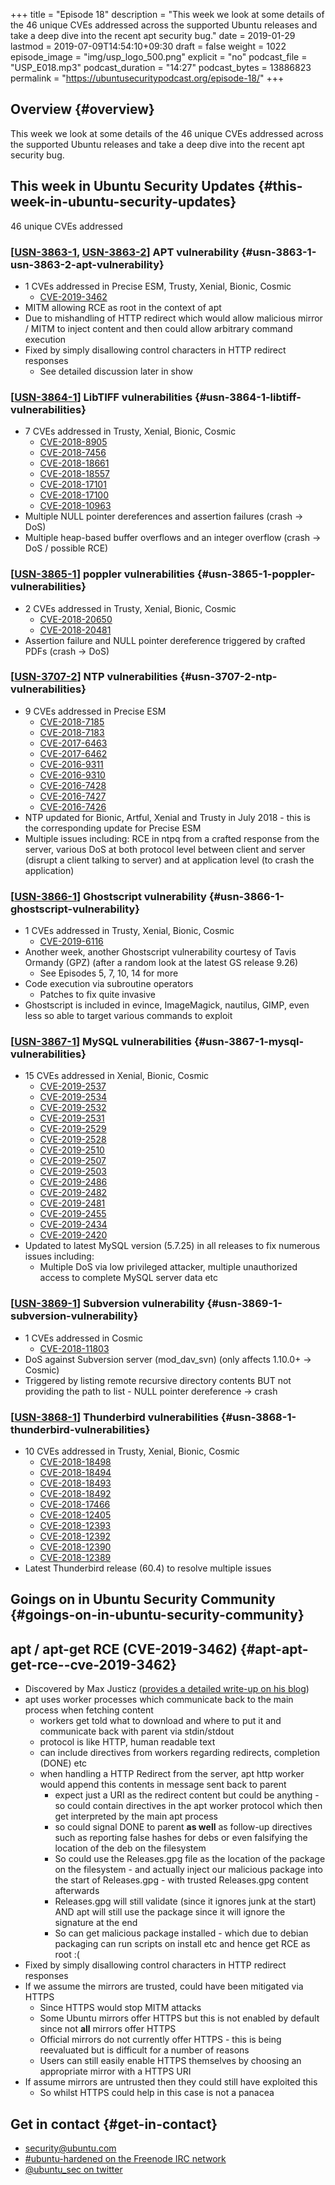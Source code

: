 +++
title = "Episode 18"
description = "This week we look at some details of the 46 unique CVEs addressed across the supported Ubuntu releases and take a deep dive into the recent apt security bug."
date = 2019-01-29
lastmod = 2019-07-09T14:54:10+09:30
draft = false
weight = 1022
episode_image = "img/usp_logo_500.png"
explicit = "no"
podcast_file = "USP_E018.mp3"
podcast_duration = "14:27"
podcast_bytes = 13886823
permalink = "https://ubuntusecuritypodcast.org/episode-18/"
+++

## Overview {#overview}

This week we look at some details of the 46 unique CVEs addressed across the supported Ubuntu releases and take a deep dive into the recent apt security bug.


## This week in Ubuntu Security Updates {#this-week-in-ubuntu-security-updates}

46 unique CVEs addressed


### [[USN-3863-1](https://usn.ubuntu.com/3863-1/), [USN-3863-2](https://usn.ubuntu.com/3863-2/)] APT vulnerability {#usn-3863-1-usn-3863-2-apt-vulnerability}

-   1 CVEs addressed in Precise ESM, Trusty, Xenial, Bionic, Cosmic
    -   [CVE-2019-3462](https://people.canonical.com/~ubuntu-security/cve/CVE-2019-3462)
-   MITM allowing RCE as root in the context of apt
-   Due to mishandling of HTTP redirect which would allow malicious mirror / MITM to inject content and then could allow arbitrary command execution
-   Fixed by simply disallowing control characters in HTTP redirect responses
    -   See detailed discussion later in show


### [[USN-3864-1](https://usn.ubuntu.com/3864-1/)] LibTIFF vulnerabilities {#usn-3864-1-libtiff-vulnerabilities}

-   7 CVEs addressed in Trusty, Xenial, Bionic, Cosmic
    -   [CVE-2018-8905](https://people.canonical.com/~ubuntu-security/cve/CVE-2018-8905)
    -   [CVE-2018-7456](https://people.canonical.com/~ubuntu-security/cve/CVE-2018-7456)
    -   [CVE-2018-18661](https://people.canonical.com/~ubuntu-security/cve/CVE-2018-18661)
    -   [CVE-2018-18557](https://people.canonical.com/~ubuntu-security/cve/CVE-2018-18557)
    -   [CVE-2018-17101](https://people.canonical.com/~ubuntu-security/cve/CVE-2018-17101)
    -   [CVE-2018-17100](https://people.canonical.com/~ubuntu-security/cve/CVE-2018-17100)
    -   [CVE-2018-10963](https://people.canonical.com/~ubuntu-security/cve/CVE-2018-10963)
-   Multiple NULL pointer dereferences and assertion failures (crash -> DoS)
-   Multiple heap-based buffer overflows and an integer overflow (crash -> DoS / possible RCE)


### [[USN-3865-1](https://usn.ubuntu.com/3865-1/)] poppler vulnerabilities {#usn-3865-1-poppler-vulnerabilities}

-   2 CVEs addressed in Trusty, Xenial, Bionic, Cosmic
    -   [CVE-2018-20650](https://people.canonical.com/~ubuntu-security/cve/CVE-2018-20650)
    -   [CVE-2018-20481](https://people.canonical.com/~ubuntu-security/cve/CVE-2018-20481)
-   Assertion failure and NULL pointer dereference triggered by crafted PDFs (crash -> DoS)


### [[USN-3707-2](https://usn.ubuntu.com/3707-2/)] NTP vulnerabilities {#usn-3707-2-ntp-vulnerabilities}

-   9 CVEs addressed in Precise ESM
    -   [CVE-2018-7185](https://people.canonical.com/~ubuntu-security/cve/CVE-2018-7185)
    -   [CVE-2018-7183](https://people.canonical.com/~ubuntu-security/cve/CVE-2018-7183)
    -   [CVE-2017-6463](https://people.canonical.com/~ubuntu-security/cve/CVE-2017-6463)
    -   [CVE-2017-6462](https://people.canonical.com/~ubuntu-security/cve/CVE-2017-6462)
    -   [CVE-2016-9311](https://people.canonical.com/~ubuntu-security/cve/CVE-2016-9311)
    -   [CVE-2016-9310](https://people.canonical.com/~ubuntu-security/cve/CVE-2016-9310)
    -   [CVE-2016-7428](https://people.canonical.com/~ubuntu-security/cve/CVE-2016-7428)
    -   [CVE-2016-7427](https://people.canonical.com/~ubuntu-security/cve/CVE-2016-7427)
    -   [CVE-2016-7426](https://people.canonical.com/~ubuntu-security/cve/CVE-2016-7426)
-   NTP updated for Bionic, Artful, Xenial and Trusty in July 2018 - this is the corresponding update for Precise ESM
-   Multiple issues including: RCE in ntpq from a crafted response from
    the server, various DoS at both protocol level between client and
    server (disrupt a client talking to server) and at application level
    (to crash the application)


### [[USN-3866-1](https://usn.ubuntu.com/3866-1/)] Ghostscript vulnerability {#usn-3866-1-ghostscript-vulnerability}

-   1 CVEs addressed in Trusty, Xenial, Bionic, Cosmic
    -   [CVE-2019-6116](https://people.canonical.com/~ubuntu-security/cve/CVE-2019-6116)
-   Another week, another Ghostscript vulnerability courtesy of Tavis Ormandy (GPZ) (after a random look at the latest GS release 9.26)
    -   See Episodes 5, 7, 10, 14 for more
-   Code execution via subroutine operators
    -   Patches to fix quite invasive
-   Ghostscript is included in evince, ImageMagick, nautilus, GIMP, even less so able to target various commands to exploit


### [[USN-3867-1](https://usn.ubuntu.com/3867-1/)] MySQL vulnerabilities {#usn-3867-1-mysql-vulnerabilities}

-   15 CVEs addressed in Xenial, Bionic, Cosmic
    -   [CVE-2019-2537](https://people.canonical.com/~ubuntu-security/cve/CVE-2019-2537)
    -   [CVE-2019-2534](https://people.canonical.com/~ubuntu-security/cve/CVE-2019-2534)
    -   [CVE-2019-2532](https://people.canonical.com/~ubuntu-security/cve/CVE-2019-2532)
    -   [CVE-2019-2531](https://people.canonical.com/~ubuntu-security/cve/CVE-2019-2531)
    -   [CVE-2019-2529](https://people.canonical.com/~ubuntu-security/cve/CVE-2019-2529)
    -   [CVE-2019-2528](https://people.canonical.com/~ubuntu-security/cve/CVE-2019-2528)
    -   [CVE-2019-2510](https://people.canonical.com/~ubuntu-security/cve/CVE-2019-2510)
    -   [CVE-2019-2507](https://people.canonical.com/~ubuntu-security/cve/CVE-2019-2507)
    -   [CVE-2019-2503](https://people.canonical.com/~ubuntu-security/cve/CVE-2019-2503)
    -   [CVE-2019-2486](https://people.canonical.com/~ubuntu-security/cve/CVE-2019-2486)
    -   [CVE-2019-2482](https://people.canonical.com/~ubuntu-security/cve/CVE-2019-2482)
    -   [CVE-2019-2481](https://people.canonical.com/~ubuntu-security/cve/CVE-2019-2481)
    -   [CVE-2019-2455](https://people.canonical.com/~ubuntu-security/cve/CVE-2019-2455)
    -   [CVE-2019-2434](https://people.canonical.com/~ubuntu-security/cve/CVE-2019-2434)
    -   [CVE-2019-2420](https://people.canonical.com/~ubuntu-security/cve/CVE-2019-2420)
-   Updated to latest MySQL version (5.7.25) in all releases to fix numerous issues including:
    -   Multiple DoS via low privileged attacker, multiple unauthorized access to complete MySQL server data etc


### [[USN-3869-1](https://usn.ubuntu.com/3869-1/)] Subversion vulnerability {#usn-3869-1-subversion-vulnerability}

-   1 CVEs addressed in Cosmic
    -   [CVE-2018-11803](https://people.canonical.com/~ubuntu-security/cve/CVE-2018-11803)
-   DoS against Subversion server (mod\_dav\_svn) (only affects 1.10.0+ -> Cosmic)
-   Triggered by listing remote recursive directory contents BUT not
    providing the path to list - NULL pointer dereference -> crash


### [[USN-3868-1](https://usn.ubuntu.com/3868-1/)] Thunderbird vulnerabilities {#usn-3868-1-thunderbird-vulnerabilities}

-   10 CVEs addressed in Trusty, Xenial, Bionic, Cosmic
    -   [CVE-2018-18498](https://people.canonical.com/~ubuntu-security/cve/CVE-2018-18498)
    -   [CVE-2018-18494](https://people.canonical.com/~ubuntu-security/cve/CVE-2018-18494)
    -   [CVE-2018-18493](https://people.canonical.com/~ubuntu-security/cve/CVE-2018-18493)
    -   [CVE-2018-18492](https://people.canonical.com/~ubuntu-security/cve/CVE-2018-18492)
    -   [CVE-2018-17466](https://people.canonical.com/~ubuntu-security/cve/CVE-2018-17466)
    -   [CVE-2018-12405](https://people.canonical.com/~ubuntu-security/cve/CVE-2018-12405)
    -   [CVE-2018-12393](https://people.canonical.com/~ubuntu-security/cve/CVE-2018-12393)
    -   [CVE-2018-12392](https://people.canonical.com/~ubuntu-security/cve/CVE-2018-12392)
    -   [CVE-2018-12390](https://people.canonical.com/~ubuntu-security/cve/CVE-2018-12390)
    -   [CVE-2018-12389](https://people.canonical.com/~ubuntu-security/cve/CVE-2018-12389)
-   Latest Thunderbird release (60.4) to resolve multiple issues


## Goings on in Ubuntu Security Community {#goings-on-in-ubuntu-security-community}


## apt / apt-get RCE (CVE-2019-3462) {#apt-apt-get-rce--cve-2019-3462}

-   Discovered by Max Justicz ([provides a detailed write-up on his blog](//justi.cz/security/2019/01/22/apt-rce.html))
-   apt uses worker processes which communicate back to the main process when fetching content
    -   workers get told what to download and where to put it and communicate back with parent via stdin/stdout
    -   protocol is like HTTP, human readable text
    -   can include directives from workers regarding redirects, completion (DONE) etc
    -   when handling a HTTP Redirect from the server, apt http worker would append this contents in message sent back to parent
        -   expect just a URI as the redirect content but could be anything - so could contain directives in the apt worker protocol which then get interpreted by the main apt process
        -   so could signal DONE to parent **as well** as follow-up directives such as reporting false hashes for debs or even falsifying the location of the deb on the filesystem
        -   So could use the Releases.gpg file as the location of the package on the filesystem - and actually inject our malicious package into the start of Releases.gpg - with trusted Releases.gpg content afterwards
        -   Releases.gpg will still validate (since it ignores junk at the start) AND apt will still use the package since it will ignore the signature at the end
        -   So can get malicious package installed - which due to debian packaging can run scripts on install etc and hence get RCE as root :(
-   Fixed by simply disallowing control characters in HTTP redirect responses
-   If we assume the mirrors are trusted, could have been mitigated via HTTPS
    -   Since HTTPS would stop MITM attacks
    -   Some Ubuntu mirrors offer HTTPS but this is not enabled by default since not **all** mirrors offer HTTPS
    -   Official mirrors do not currently offer HTTPS - this is being reevaluated but is difficult for a number of reasons
    -   Users can still easily enable HTTPS themselves by choosing an appropriate mirror with a HTTPS URI
-   If assume mirrors are untrusted then they could still have exploited this
    -   So whilst HTTPS could help in this case is not a panacea


## Get in contact {#get-in-contact}

-   [security@ubuntu.com](mailto:security@ubuntu.com)
-   [#ubuntu-hardened on the Freenode IRC network](http://webchat.freenode.net?channels=%23ubuntu-hardened&uio=d4)
-   [@ubuntu\_sec on twitter](https://twitter.com/ubuntu%5Fsec)